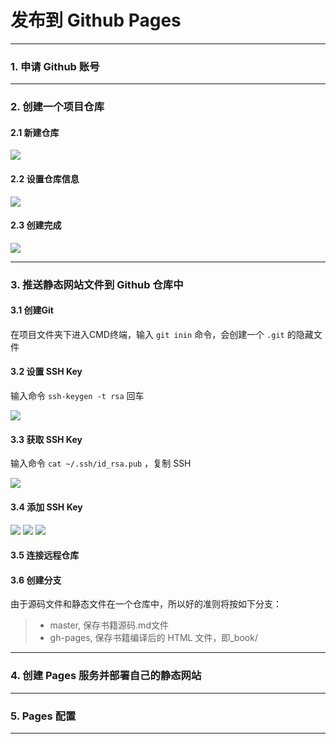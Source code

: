# 发布到 Github Pages

---

### 1. 申请 Github 账号

***

### 2. 创建一个项目仓库

#### 2.1 新建仓库

<img src="images/GitHub2.png">

#### 2.2 设置仓库信息

<img src="images/GitHub3.png">

#### 2.3 创建完成

<img src="images/GitHub4.png">

***

### 3. 推送静态网站文件到 Github 仓库中

#### 3.1 创建Git

在项目文件夹下进入CMD终端，输入 `git inin` 命令，会创建一个 `.git` 的隐藏文件

#### 3.2 设置 SSH Key

输入命令 `ssh-keygen -t rsa` 回车

<img src="images/GitHub-SSH1.png">

#### 3.3 获取 SSH Key

输入命令 `cat ~/.ssh/id_rsa.pub` ，复制 SSH

<img src="images/GitHub-SSH2.png">

#### 3.4 添加 SSH Key

<img src="images/GitHub-SSH3.png">
<img src="images/GitHub-SSH4.png">
<img src="images/GitHub-SSH5.png">

#### 3.5 连接远程仓库

#### 3.6 创建分支

由于源码文件和静态文件在一个仓库中，所以好的准则将按如下分支：  
>* master, 		保存书籍源码.md文件
>* gh-pages, 	保存书籍编译后的 HTML 文件，即_book/

***

### 4. 创建 Pages 服务并部署自己的静态网站

***

### 5. Pages 配置

***